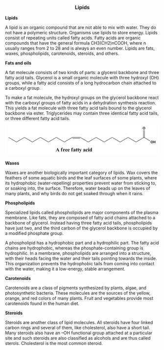<div align = "center">
  <h3>Lipids</h3>
</div>

**Lipids**

A lipid is an organic compound that are not able to mix with water. They do not have a polymeric structure. Organisms use lipids to store energy. Lipids consist of repeating units called fatty acids. Fatty acids are organic compounds that have the general formula CH3(CH2)nCOOH, where n usually ranges from 2 to 28 and is always an even number. Lipids are fats, waxes, phospholipids, carotenoids, steroids, and others. 

**Fats and oils**

A fat molecule consists of two kinds of parts: a glycerol backbone and three fatty acid tails. Glycerol is a small organic molecule with three hydroxyl (OH) groups, while a fatty acid consists of a long hydrocarbon chain attached to a carboxyl group.

To make a fat molecule, the hydroxyl groups on the glycerol backbone react with the carboxyl groups of fatty acids in a dehydration synthesis reaction. This yields a fat molecule with three fatty acid tails bound to the glycerol backbone via ester. Triglycerides may contain three identical fatty acid tails, or three different fatty acid tails.

<div align="center">
  <img src="fatty acid.png">
</div>

**Waxes**

Waxes are another biologically important category of lipids. Wax covers the feathers of some aquatic birds and the leaf surfaces of some plants, where its hydrophobic (water-repelling) properties prevent water from sticking to, or soaking into, the surface. Therefore, water beads up on the leaves of many plants, and why birds do not get soaked through when it rains.

**Phospholipids**

Specialized lipids called phospholipids are major components of the plasma membrane. Like fats, they are composed of fatty acid chains attached to a backbone of glycerol. Instead having three fatty acid tails, phospholipids have just two, and the third carbon of the glycerol backbone is occupied by a modified phosphate group. 

A phospholipid has a hydrophobic part and a hydrophilic part. The fatty acid chains are hydrophobic, whereas the phosphate-containing group is hydrophilic. In a membrane, phospholipids are arranged into a structure, with their heads facing the water and their tails pointing towards the inside. This organization prevents the hydrophobic tails from coming into contact with the water, making it a low-energy, stable arrangement.

**Carotenoids**

Carotenoids are a class of pigments synthesized by plants, algae, and photosynthetic bacteria. These molecules are the sources of the yellow, orange, and red colors of many plants. Fruit and vegetables provide most carotenoids found in the human diet.

**Steroids**

Steroids are another class of lipid molecules. All steroids have four linked carbon rings and several of them, like cholesterol, also have a short tail. Many steroids also have an –OH functional group attached at a particular site and such steroids are also classified as alcohols and are thus called sterols. Cholesterol is the most common steroid.

